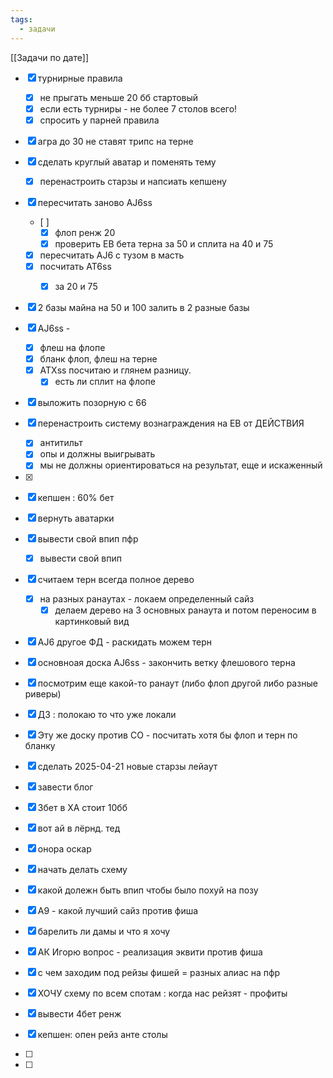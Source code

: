 ```yaml
---
tags:
  - задачи
---
```

[[Задачи по дате]]
- [x] турнирные правила
	- [x] не прыгать меньше 20 бб стартовый
	- [x] если есть турниры - не более 7 столов всего!
	- [x] спросить у парней правила
- [x] агра до 30 не ставят трипс на терне
- [x] сделать круглый аватар и поменять тему 
	- [x] перенастроить старзы и напсиать кепшену
- [x] пересчитать заново AJ6ss
	- [ ] 
		- [x] флоп ренж 20 
		- [x] проверить ЕВ бета терна за 50 и сплита на 40 и 75
	- [x] пересчитать AJ6 c тузом в масть
	- [x] посчитать AT6ss
		- [x] за 20 и 75


- [x] 2 базы майна на 50 и 100 залить в 2 разные базы
- [x] AJ6ss - 
	- [x] флеш на флопе
	- [x] бланк флоп, флеш на терне
	- [x] ATXss посчитаю и глянем разницу. 
		- [x] есть ли сплит на флопе
- [x] выложить позорную с 66
- [x] перенастроить систему вознаграждения на ЕВ от ДЕЙСТВИЯ
	- [x] антитильт
	- [x] опы и должны выигрывать
	- [x] мы не должны ориентироваться на результат, еще и искаженный
- [x] 


- [x] кепшен : 60% бет
- [x] вернуть аватарки
- [x] вывести свой впип пфр
	- [x] вывести свой впип
- [x] считаем терн всегда полное дерево
	- [x] на разных ранаутах - локаем определенный сайз
		- [x] делаем дерево на 3 основных ранаута и потом переносим в картинковый вид
- [x] AJ6 другое ФД - раскидать можем терн 
- [x] основноая доска AJ6ss - закончить ветку флешового терна
- [x] посмотрим еще какой-то ранаут (либо флоп другой либо разные риверы)
- [x] ДЗ : полокаю то что уже локали
- [x] Эту же доску против СО - посчитать хотя бы флоп и терн по бланку

- [x] сделать 2025-04-21 новые старзы лейаут
- [x] завести блог
- [x] 3бет в ХА стоит 10бб
- [x] вот ай в лёрнд. тед
- [x] онора оскар
- [x] начать делать схему
- [x] какой долежн быть впип чтобы было похуй на позу
- [x] А9 - какой лучший сайз против фиша
- [x] барелить ли дамы и что я хочу
- [x] АК Игорю вопрос - реализация эквити против фиша
- [x] с чем заходим под рейзы фишей = разных алиас на пфр
- [x] ХОЧУ схему по всем спотам : когда нас рейзят - профиты
- [x] вывести 4бет ренж
- [x] кепшен: опен рейз анте столы
- [ ] 
- [ ] 
